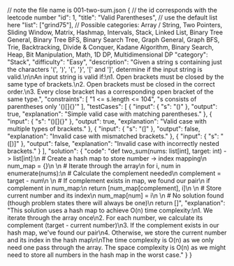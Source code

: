 // note the file name is 001-two-sum.json
{
// the id corresponds with the leetcode number
"id": 1,
"title": "Valid Parentheses",
// use the default list here
"list": ["grind75"],
// Possible categories: Array / String, Two Pointers, Sliding Window, Matrix, Hashmap, Intervals, Stack, Linked List, Binary Tree General, Binary Tree BFS, Binary Search Tree, Graph General, Graph BFS, Trie, Backtracking, Divide & Conquer, Kadane Algorithm, Binary Search, Heap, Bit Manipulation, Math, 1D DP, Multidimensional DP
"category": "Stack",
"difficulty": "Easy",
"description": "Given a string s containing just the characters '(', ')', '{', '}', '[' and ']', determine if the input string is valid.\n\nAn input string is valid if:\n1. Open brackets must be closed by the same type of brackets.\n2. Open brackets must be closed in the correct order.\n3. Every close bracket has a corresponding open bracket of the same type.",
"constraints": [
"1 <= s.length <= 104",
"s consists of parentheses only '()[]{}'"
],
"testCases": [
{
"input": {
"s": "()"
},
"output": true,
"explanation": "Simple valid case with matching parentheses."
},
{
"input": {
"s": "()[]{}"
},
"output": true,
"explanation": "Valid case with multiple types of brackets."
},
{
"input": {
"s": "(]"
},
"output": false,
"explanation": "Invalid case with mismatched brackets."
},
{
"input": {
"s": "([)]"
},
"output": false,
"explanation": "Invalid case with incorrectly nested brackets."
}
],
"solution": {
"code": "def two_sum(nums: list[int], target: int) -> list[int]:\n # Create a hash map to store number -> index mapping\n num_map = {}\n \n # Iterate through the array\n for i, num in enumerate(nums):\n # Calculate the complement needed\n complement = target - num\n \n # If complement exists in map, we found our pair\n if complement in num_map:\n return [num_map[complement], i]\n \n # Store current number and its index\n num_map[num] = i\n \n # No solution found (though problem states there will always be one)\n return []",
"explanation": "This solution uses a hash map to achieve O(n) time complexity:\n1. We iterate through the array once\n2. For each number, we calculate its complement (target - current number)\n3. If the complement exists in our hash map, we've found our pair\n4. Otherwise, we store the current number and its index in the hash map\n\nThe time complexity is O(n) as we only need one pass through the array. The space complexity is O(n) as we might need to store all numbers in the hash map in the worst case."
}
}
